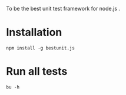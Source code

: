 To be the best unit test framework for node.js .

# Installation
    npm install -g bestunit.js

# Run all tests
    bu -h